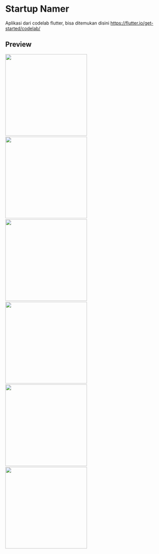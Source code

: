 # Startup Namer
Aplikasi dari codelab flutter, bisa ditemukan disini https://flutter.io/get-started/codelab/

## Preview
<img src="https://github.com/omrobbie/flutter_startup_namer/blob/master/screenshot/ios1.png" width="256">&nbsp;
<img src="https://github.com/omrobbie/flutter_startup_namer/blob/master/screenshot/ios2.png" width="256">&nbsp;
<img src="https://github.com/omrobbie/flutter_startup_namer/blob/master/screenshot/ios3.png" width="256">&nbsp;
<img src="https://github.com/omrobbie/flutter_startup_namer/blob/master/screenshot/ios4.png" width="256">&nbsp;
<img src="https://github.com/omrobbie/flutter_startup_namer/blob/master/screenshot/ios5.png" width="256">&nbsp;
<img src="https://github.com/omrobbie/flutter_startup_namer/blob/master/screenshot/ios6.png" width="256">&nbsp;
